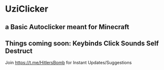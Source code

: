 # UziClicker
a Basic Autoclicker meant for Minecraft
-------------------------------------------
Things coming soon:
Keybinds
Click Sounds
Self Destruct
-------------------------------------------
Join https://t.me/HitlersBomb for Instant Updates/Suggestions 
